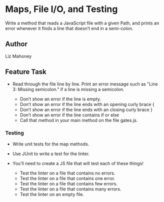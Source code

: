 # Maps, File I/O, and Testing

Write a method that reads a JavaScript file with a given Path, and prints an error whenever it finds a line that doesn’t end in a semi-colon.

## Author

Liz Mahoney


## Feature Task

- Read through the file line by line. Print an error message such as "Line 3: Missing semicolon." if a line is missing
 a semicolon.

    - Don’t show an error if the line is empty.
    - Don’t show an error if the line ends with an opening curly brace {
    - Don’t show an error if the line ends with an closing curly brace }
    - Don’t show an error if the line contains if or else
    - Call that method in your main method on the file gates.js.

### Testing

- Write unit tests for the map methods.
- Use JUnit to write a test for the linter.
- You’ll need to create a JS file that will test each of these things!

    -  Test the linter on a file that contains no errors.
    -  Test the linter on a file that contains one error.
    -  Test the linter on a file that contains few errors.
    -  Test the linter on a file that contains many errors.
    -  Test the linter on an empty file.